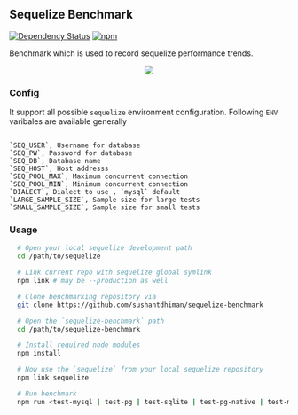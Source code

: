 ## Sequelize Benchmark
[![Dependency Status](https://david-dm.org/sushantdhiman/sequelize-benchmark.svg)](https://david-dm.org/sushantdhiman/sequelize-benchmark)
[![npm](https://img.shields.io/npm/v/npm.svg?maxAge=2592000?style=plastic)](https://www.npmjs.com/package/sequelize-benchmark)

Benchmark which is used to record sequelize performance trends.

<p align="center"><img src="http://i.imgur.com/4z11JUe.png" /></p>

### Config

It support all possible `sequelize` environment configuration. Following `ENV` varibales are available generally

```

`SEQ_USER`, Username for database
`SEQ_PW`, Password for database
`SEQ_DB`, Database name
`SEQ_HOST`, Host addresss
`SEQ_POOL_MAX`, Maximum concurrent connection
`SEQ_POOL_MIN`, Minimum concurrent connection
`DIALECT`, Dialect to use , `mysql` default
`LARGE_SAMPLE_SIZE`, Sample size for large tests
`SMALL_SAMPLE_SIZE`, Sample size for small tests

```

### Usage

```bash
  # Open your local sequelize development path
  cd /path/to/sequelize

  # Link current repo with sequelize global symlink
  npm link # may be --production as well

  # Clone benchmarking repository via
  git clone https://github.com/sushantdhiman/sequelize-benchmark

  # Open the `sequelize-benchmark` path
  cd /path/to/sequelize-benchmark

  # Install required node modules
  npm install

  # Now use the `sequelize` from your local sequelize repository
  npm link sequelize

  # Run benchmark
  npm run <test-mysql | test-pg | test-sqlite | test-pg-native | test-mssql>
```
